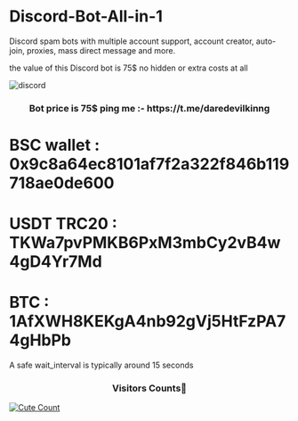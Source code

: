 # Discord-Bot-All-in-1
Discord spam bots with multiple account support, account creator, auto-join, proxies, mass direct message and more. 

the value of this Discord bot is 75$ no hidden or extra costs at all 

![discord](https://github.com/daredevilkinng/Discord-Bot-All-in-1/assets/69708198/3f15f39d-61b2-4440-865a-96e2211d7062)

<h3 align="center">Bot price is 75$ ping me :- https://t.me/daredevilkinng</h3>

# BSC wallet : 0x9c8a64ec8101af7f2a322f846b119718ae0de600
# USDT TRC20 : TKWa7pvPMKB6PxM3mbCy2vB4w4gD4Yr7Md
# BTC : 1AfXWH8KEKgA4nb92gVj5HtFzPA74gHbPb

A safe wait_interval is typically around 15 seconds 

<h3 align="center">Visitors Counts👀</h3>
<a href="https://github.com/daredevilkinng/Discord-bot-master"><img alt="Cute Count" src="https://count.getloli.com/get/@Discord-bot-master?theme=rule34" /></a>
